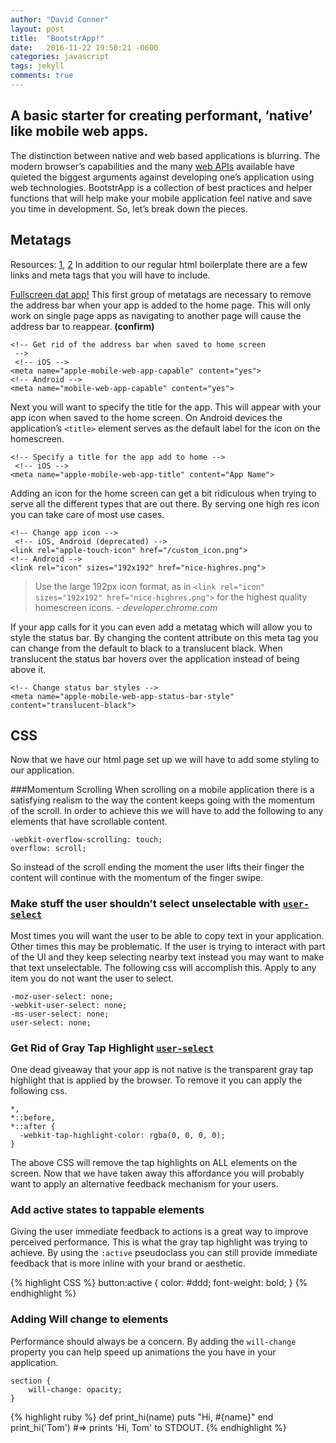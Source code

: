 ```yaml
---
author: "David Conner"
layout: post
title:  "BootstrApp!"
date:   2016-11-22 19:50:21 -0600
categories: javascript
tags: jekyll
comments: true
---
```




## A basic starter for creating performant, ‘native’ like mobile web apps.

The distinction between native and web based applications is blurring. The modern browser’s capabilities and the many [web APIs](https://developer.mozilla.org/en-US/docs/Web/API) available have quieted the biggest arguments against developing one’s application using web technologies. BootstrApp is a collection of best practices and helper functions that will help make your mobile application feel native and save you time in development. So, let’s break down the pieces.

## Metatags
Resources: [1](https://developer.apple.com/library/content/documentation/AppleApplications/Reference/SafariWebContent/ConfiguringWebApplications/ConfiguringWebApplications.html), [2](https://developers.chrome.com/multidevice/android/installtohomescreen)
In addition to our regular html boilerplate there are a few links and meta tags that you will have to include.


[Fullscreen dat app!](https://developers.google.com/web/fundamentals/native-hardware/fullscreen/)
This first group of metatags are necessary to remove the address bar when your app is added to the home page. This will only work on single page apps as navigating to another page will cause the address bar to reappear. **(confirm)**
```
<!-- Get rid of the address bar when saved to home screen
 -->
 <!-- iOS -->
<meta name="apple-mobile-web-app-capable" content="yes">
<!-- Android -->
<meta name="mobile-web-app-capable" content="yes">
```

Next you will want to specify the title for the app. This will appear with your app icon when saved to the home screen. On Android devices the application’s `<title>` element serves as the default label for the icon on the homescreen.

```
<!-- Specify a title for the app add to home -->
 <!-- iOS -->
<meta name="apple-mobile-web-app-title" content="App Name">
```

Adding an icon for the home screen can get a bit ridiculous when trying to serve all the different types that are out there. By serving one high res icon you can take care of most use cases.

```
<!-- Change app icon -->
 <!-- iOS, Android (deprecated) -->
<link rel="apple-touch-icon" href="/custom_icon.png">
<!-- Android -->
<link rel="icon" sizes="192x192" href="nice-highres.png">
```



> Use the large 192px icon format, as in `<link rel="icon" sizes="192x192" href="nice-highres.png">` for the highest quality homescreen icons. - *developer.chrome.com*


If your app calls for it you can even add a metatag which will allow you to style the status bar. By changing the content attribute on this meta tag you can change from the default to black to a translucent black. When translucent the status bar hovers over the application instead of being above it.
```
<!-- Change status bar styles -->
<meta name="apple-mobile-web-app-status-bar-style" content="translucent-black">
```


## CSS
Now that we have our html page set up we will have to add some styling to our application.

###Momentum Scrolling
When scrolling on a mobile application there is a satisfying realism to the way the content keeps going with the momentum of the scroll. In order to achieve this we will have to add the following to any elements that have scrollable content.

```
-webkit-overflow-scrolling: touch;
overflow: scroll;
```

So instead of the scroll ending the moment the user lifts their finger the content will continue with the momentum of the finger swipe.

### Make stuff the user shouldn’t select unselectable with [`user-select`](https://developer.mozilla.org/en-US/docs/Web/CSS/user-select)
Most times you will want the user to be able to copy text in your application. Other times this may be problematic. If the user is trying to interact with part of the UI and they keep selecting nearby text instead you may want to make that text unselectable. The following css will accomplish this. Apply to any item you do not want the user to select.

```
-moz-user-select: none;
-webkit-user-select: none;
-ms-user-select: none;
user-select: none;
```

### Get Rid of Gray Tap Highlight [`user-select`](https://developer.apple.com/library/content/documentation/AppleApplications/Reference/SafariWebContent/AdjustingtheTextSize/AdjustingtheTextSize.html#//apple_ref/doc/uid/TP40006510-SW5)
One dead giveaway that your app is not native is the transparent gray tap highlight that is applied by the browser. To remove it you can apply the following css.

```
*,
*::before,
*::after {
  -webkit-tap-highlight-color: rgba(0, 0, 0, 0);
}
```

The above CSS will remove the tap highlights on ALL elements on the screen. Now that we have taken away this affordance you will probably want to apply an alternative feedback mechanism for your users.

### Add active states to tappable elements
Giving the user immediate feedback to actions is a great way to improve perceived performance. This is what the gray tap highlight was trying to achieve. By using the `:active` pseudoclass you can still provide immediate feedback that is more inline with your brand or aesthetic.

{% highlight CSS %}
button:active {
	color: #ddd;
	font-weight: bold;
}
{% endhighlight %}

### Adding Will change to elements
Performance should always be a concern. By adding the `will-change` property you can help speed up animations the you have in your application.
```
section {
	will-change: opacity;
}
```



{% highlight ruby %}
def print_hi(name)
  puts "Hi, #{name}"
end
print_hi('Tom')
#=> prints 'Hi, Tom' to STDOUT.
{% endhighlight %}
